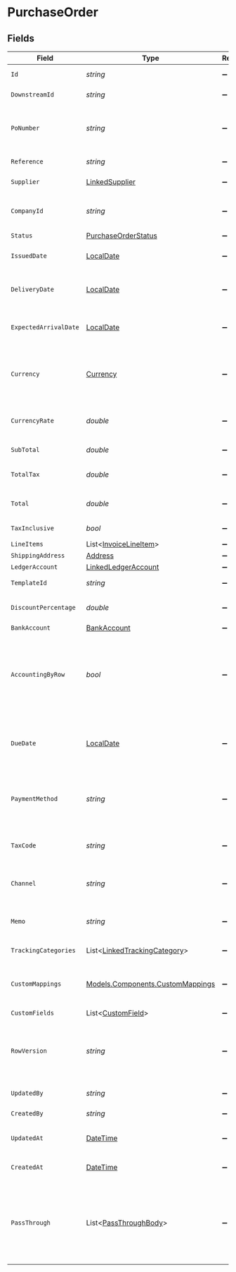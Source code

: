 # PurchaseOrder


## Fields

| Field                                                                                                                                                   | Type                                                                                                                                                    | Required                                                                                                                                                | Description                                                                                                                                             | Example                                                                                                                                                 |
| ------------------------------------------------------------------------------------------------------------------------------------------------------- | ------------------------------------------------------------------------------------------------------------------------------------------------------- | ------------------------------------------------------------------------------------------------------------------------------------------------------- | ------------------------------------------------------------------------------------------------------------------------------------------------------- | ------------------------------------------------------------------------------------------------------------------------------------------------------- |
| `Id`                                                                                                                                                    | *string*                                                                                                                                                | :heavy_minus_sign:                                                                                                                                      | A unique identifier for an object.                                                                                                                      | 12345                                                                                                                                                   |
| `DownstreamId`                                                                                                                                          | *string*                                                                                                                                                | :heavy_minus_sign:                                                                                                                                      | The third-party API ID of original entity                                                                                                               | 12345                                                                                                                                                   |
| `PoNumber`                                                                                                                                              | *string*                                                                                                                                                | :heavy_minus_sign:                                                                                                                                      | A PO Number uniquely identifies a purchase order and is generally defined by the buyer.                                                                 | 90000117                                                                                                                                                |
| `Reference`                                                                                                                                             | *string*                                                                                                                                                | :heavy_minus_sign:                                                                                                                                      | Optional purchase order reference.                                                                                                                      | 123456                                                                                                                                                  |
| `Supplier`                                                                                                                                              | [LinkedSupplier](../../Models/Components/LinkedSupplier.md)                                                                                             | :heavy_minus_sign:                                                                                                                                      | The supplier this entity is linked to.                                                                                                                  |                                                                                                                                                         |
| `CompanyId`                                                                                                                                             | *string*                                                                                                                                                | :heavy_minus_sign:                                                                                                                                      | The company or subsidiary id the transaction belongs to                                                                                                 | 12345                                                                                                                                                   |
| `Status`                                                                                                                                                | [PurchaseOrderStatus](../../Models/Components/PurchaseOrderStatus.md)                                                                                   | :heavy_minus_sign:                                                                                                                                      | N/A                                                                                                                                                     | open                                                                                                                                                    |
| `IssuedDate`                                                                                                                                            | [LocalDate](https://nodatime.org/3.1.x/api/NodaTime.LocalDate.html)                                                                                     | :heavy_minus_sign:                                                                                                                                      | Date purchase order was issued - YYYY-MM-DD.                                                                                                            | 2020-09-30                                                                                                                                              |
| `DeliveryDate`                                                                                                                                          | [LocalDate](https://nodatime.org/3.1.x/api/NodaTime.LocalDate.html)                                                                                     | :heavy_minus_sign:                                                                                                                                      | The date on which the purchase order is to be delivered - YYYY-MM-DD.                                                                                   | 2020-09-30                                                                                                                                              |
| `ExpectedArrivalDate`                                                                                                                                   | [LocalDate](https://nodatime.org/3.1.x/api/NodaTime.LocalDate.html)                                                                                     | :heavy_minus_sign:                                                                                                                                      | The date on which the order is expected to arrive - YYYY-MM-DD.                                                                                         | 2020-09-30                                                                                                                                              |
| `Currency`                                                                                                                                              | [Currency](../../Models/Components/Currency.md)                                                                                                         | :heavy_minus_sign:                                                                                                                                      | Indicates the associated currency for an amount of money. Values correspond to [ISO 4217](https://en.wikipedia.org/wiki/ISO_4217).                      | USD                                                                                                                                                     |
| `CurrencyRate`                                                                                                                                          | *double*                                                                                                                                                | :heavy_minus_sign:                                                                                                                                      | Currency Exchange Rate at the time entity was recorded/generated.                                                                                       | 0.69                                                                                                                                                    |
| `SubTotal`                                                                                                                                              | *double*                                                                                                                                                | :heavy_minus_sign:                                                                                                                                      | Sub-total amount, normally before tax.                                                                                                                  | 27500                                                                                                                                                   |
| `TotalTax`                                                                                                                                              | *double*                                                                                                                                                | :heavy_minus_sign:                                                                                                                                      | Total tax amount applied to this invoice.                                                                                                               | 2500                                                                                                                                                    |
| `Total`                                                                                                                                                 | *double*                                                                                                                                                | :heavy_minus_sign:                                                                                                                                      | Total amount of invoice, including tax.                                                                                                                 | 27500                                                                                                                                                   |
| `TaxInclusive`                                                                                                                                          | *bool*                                                                                                                                                  | :heavy_minus_sign:                                                                                                                                      | Amounts are including tax                                                                                                                               | true                                                                                                                                                    |
| `LineItems`                                                                                                                                             | List<[InvoiceLineItem](../../Models/Components/InvoiceLineItem.md)>                                                                                     | :heavy_minus_sign:                                                                                                                                      | N/A                                                                                                                                                     |                                                                                                                                                         |
| `ShippingAddress`                                                                                                                                       | [Address](../../Models/Components/Address.md)                                                                                                           | :heavy_minus_sign:                                                                                                                                      | N/A                                                                                                                                                     |                                                                                                                                                         |
| `LedgerAccount`                                                                                                                                         | [LinkedLedgerAccount](../../Models/Components/LinkedLedgerAccount.md)                                                                                   | :heavy_minus_sign:                                                                                                                                      | N/A                                                                                                                                                     |                                                                                                                                                         |
| `TemplateId`                                                                                                                                            | *string*                                                                                                                                                | :heavy_minus_sign:                                                                                                                                      | Optional purchase order template                                                                                                                        | 123456                                                                                                                                                  |
| `DiscountPercentage`                                                                                                                                    | *double*                                                                                                                                                | :heavy_minus_sign:                                                                                                                                      | Discount percentage applied to this transaction.                                                                                                        | 5.5                                                                                                                                                     |
| `BankAccount`                                                                                                                                           | [BankAccount](../../Models/Components/BankAccount.md)                                                                                                   | :heavy_minus_sign:                                                                                                                                      | N/A                                                                                                                                                     |                                                                                                                                                         |
| `AccountingByRow`                                                                                                                                       | *bool*                                                                                                                                                  | :heavy_minus_sign:                                                                                                                                      | Indicates if accounting by row is used (true) or not (false). Accounting by row means that a separate ledger transaction is created for each row.       | false                                                                                                                                                   |
| `DueDate`                                                                                                                                               | [LocalDate](https://nodatime.org/3.1.x/api/NodaTime.LocalDate.html)                                                                                     | :heavy_minus_sign:                                                                                                                                      | The due date is the date on which a payment is scheduled to be received - YYYY-MM-DD.                                                                   | 2020-10-30                                                                                                                                              |
| `PaymentMethod`                                                                                                                                         | *string*                                                                                                                                                | :heavy_minus_sign:                                                                                                                                      | Payment method used for the transaction, such as cash, credit card, bank transfer, or check                                                             | cash                                                                                                                                                    |
| `TaxCode`                                                                                                                                               | *string*                                                                                                                                                | :heavy_minus_sign:                                                                                                                                      | Applicable tax id/code override if tax is not supplied on a line item basis.                                                                            | 1234                                                                                                                                                    |
| `Channel`                                                                                                                                               | *string*                                                                                                                                                | :heavy_minus_sign:                                                                                                                                      | The channel through which the transaction is processed.                                                                                                 | email                                                                                                                                                   |
| `Memo`                                                                                                                                                  | *string*                                                                                                                                                | :heavy_minus_sign:                                                                                                                                      | Message for the supplier. This text appears on the Purchase Order.                                                                                      | Thank you for the partnership and have a great day!                                                                                                     |
| `TrackingCategories`                                                                                                                                    | List<[LinkedTrackingCategory](../../Models/Components/LinkedTrackingCategory.md)>                                                                       | :heavy_minus_sign:                                                                                                                                      | A list of linked tracking categories.                                                                                                                   |                                                                                                                                                         |
| `CustomMappings`                                                                                                                                        | [Models.Components.CustomMappings](../../Models/Components/CustomMappings.md)                                                                           | :heavy_minus_sign:                                                                                                                                      | When custom mappings are configured on the resource, the result is included here.                                                                       |                                                                                                                                                         |
| `CustomFields`                                                                                                                                          | List<[CustomField](../../Models/Components/CustomField.md)>                                                                                             | :heavy_minus_sign:                                                                                                                                      | N/A                                                                                                                                                     |                                                                                                                                                         |
| `RowVersion`                                                                                                                                            | *string*                                                                                                                                                | :heavy_minus_sign:                                                                                                                                      | A binary value used to detect updates to a object and prevent data conflicts. It is incremented each time an update is made to the object.              | 1-12345                                                                                                                                                 |
| `UpdatedBy`                                                                                                                                             | *string*                                                                                                                                                | :heavy_minus_sign:                                                                                                                                      | The user who last updated the object.                                                                                                                   | 12345                                                                                                                                                   |
| `CreatedBy`                                                                                                                                             | *string*                                                                                                                                                | :heavy_minus_sign:                                                                                                                                      | The user who created the object.                                                                                                                        | 12345                                                                                                                                                   |
| `UpdatedAt`                                                                                                                                             | [DateTime](https://learn.microsoft.com/en-us/dotnet/api/system.datetime?view=net-5.0)                                                                   | :heavy_minus_sign:                                                                                                                                      | The date and time when the object was last updated.                                                                                                     | 2020-09-30T07:43:32.000Z                                                                                                                                |
| `CreatedAt`                                                                                                                                             | [DateTime](https://learn.microsoft.com/en-us/dotnet/api/system.datetime?view=net-5.0)                                                                   | :heavy_minus_sign:                                                                                                                                      | The date and time when the object was created.                                                                                                          | 2020-09-30T07:43:32.000Z                                                                                                                                |
| `PassThrough`                                                                                                                                           | List<[PassThroughBody](../../Models/Components/PassThroughBody.md)>                                                                                     | :heavy_minus_sign:                                                                                                                                      | The pass_through property allows passing service-specific, custom data or structured modifications in request body when creating or updating resources. |                                                                                                                                                         |